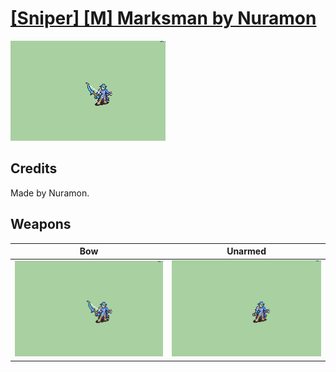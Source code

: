 # [\[Sniper\] \[M\] Marksman by Nuramon](./)

<img src="./5.%20Bow/Bow_000.png" alt="[Sniper] [M] Marksman by Nuramon standing" />

## Credits

Made by Nuramon.

## Weapons


|Bow |Unarmed |
|  :---: | :---: |
| <img alt="Bow animation" src="./5.%20Bow/Bow.gif" /> | <img alt="Unarmed animation" src="./8.%20Unarmed/Unarmed.gif" /> |
